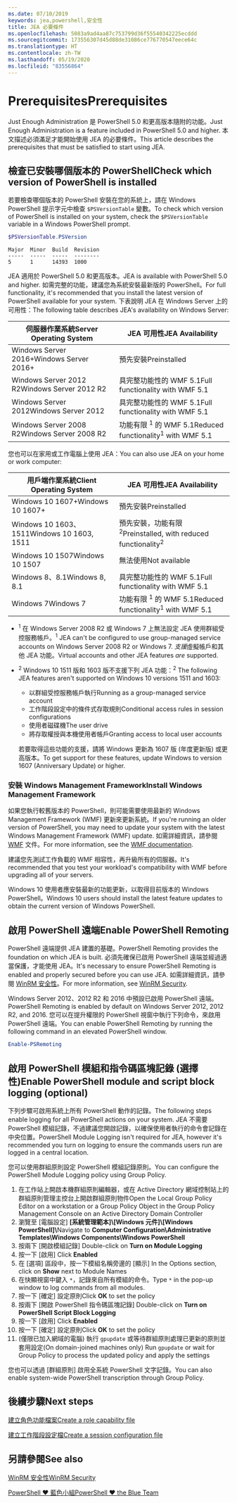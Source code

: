 ```yaml
---
ms.date: 07/10/2019
keywords: jea,powershell,安全性
title: JEA 必要條件
ms.openlocfilehash: 5083a9ad4aa87c753799d36f55540342225ecddd
ms.sourcegitcommit: 173556307d45d88de31086ce776770547eece64c
ms.translationtype: HT
ms.contentlocale: zh-TW
ms.lasthandoff: 05/19/2020
ms.locfileid: "83556864"
---
```

# <a name="prerequisites"></a><span data-ttu-id="ad9bb-103">Prerequisites</span><span class="sxs-lookup"><span data-stu-id="ad9bb-103">Prerequisites</span></span>

<span data-ttu-id="ad9bb-104">Just Enough Administration 是 PowerShell 5.0 和更高版本隨附的功能。</span><span class="sxs-lookup"><span data-stu-id="ad9bb-104">Just Enough Administration is a feature included in PowerShell 5.0 and higher.</span></span> <span data-ttu-id="ad9bb-105">本文描述必須滿足才能開始使用 JEA 的必要條件。</span><span class="sxs-lookup"><span data-stu-id="ad9bb-105">This article describes the prerequisites that must be satisfied to start using JEA.</span></span>

## <a name="check-which-version-of-powershell-is-installed"></a><span data-ttu-id="ad9bb-106">檢查已安裝哪個版本的 PowerShell</span><span class="sxs-lookup"><span data-stu-id="ad9bb-106">Check which version of PowerShell is installed</span></span>

<span data-ttu-id="ad9bb-107">若要檢查哪個版本的 PowerShell 安裝在您的系統上，請在 Windows PowerShell 提示字元中檢查 `$PSVersionTable` 變數。</span><span class="sxs-lookup"><span data-stu-id="ad9bb-107">To check which version of PowerShell is installed on your system, check the `$PSVersionTable` variable in a Windows PowerShell prompt.</span></span>

```powershell
$PSVersionTable.PSVersion
```

```Output
Major  Minor  Build  Revision
-----  -----  -----  --------
5      1      14393  1000
```

<span data-ttu-id="ad9bb-108">JEA 適用於 PowerShell 5.0 和更高版本。</span><span class="sxs-lookup"><span data-stu-id="ad9bb-108">JEA is available with PowerShell 5.0 and higher.</span></span> <span data-ttu-id="ad9bb-109">如需完整的功能，建議您為系統安裝最新版的 PowerShell。</span><span class="sxs-lookup"><span data-stu-id="ad9bb-109">For full functionality, it's recommended that you install the latest version of PowerShell available for your system.</span></span> <span data-ttu-id="ad9bb-110">下表說明 JEA 在 Windows Server 上的可用性：</span><span class="sxs-lookup"><span data-stu-id="ad9bb-110">The following table describes JEA's availability on Windows Server:</span></span>

| <span data-ttu-id="ad9bb-111">伺服器作業系統</span><span class="sxs-lookup"><span data-stu-id="ad9bb-111">Server Operating System</span></span> |                <span data-ttu-id="ad9bb-112">JEA 可用性</span><span class="sxs-lookup"><span data-stu-id="ad9bb-112">JEA Availability</span></span>                |
| ----------------------- | ---------------------------------------------- |
| <span data-ttu-id="ad9bb-113">Windows Server 2016+</span><span class="sxs-lookup"><span data-stu-id="ad9bb-113">Windows Server 2016+</span></span>    | <span data-ttu-id="ad9bb-114">預先安裝</span><span class="sxs-lookup"><span data-stu-id="ad9bb-114">Preinstalled</span></span>                                   |
| <span data-ttu-id="ad9bb-115">Windows Server 2012 R2</span><span class="sxs-lookup"><span data-stu-id="ad9bb-115">Windows Server 2012 R2</span></span>  | <span data-ttu-id="ad9bb-116">具完整功能性的 WMF 5.1</span><span class="sxs-lookup"><span data-stu-id="ad9bb-116">Full functionality with WMF 5.1</span></span>                |
| <span data-ttu-id="ad9bb-117">Windows Server 2012</span><span class="sxs-lookup"><span data-stu-id="ad9bb-117">Windows Server 2012</span></span>     | <span data-ttu-id="ad9bb-118">具完整功能性的 WMF 5.1</span><span class="sxs-lookup"><span data-stu-id="ad9bb-118">Full functionality with WMF 5.1</span></span>                |
| <span data-ttu-id="ad9bb-119">Windows Server 2008 R2</span><span class="sxs-lookup"><span data-stu-id="ad9bb-119">Windows Server 2008 R2</span></span>  | <span data-ttu-id="ad9bb-120">功能有限 <sup>1</sup> 的 WMF 5.1</span><span class="sxs-lookup"><span data-stu-id="ad9bb-120">Reduced functionality<sup>1</sup> with WMF 5.1</span></span> |

<span data-ttu-id="ad9bb-121">您也可以在家用或工作電腦上使用 JEA：</span><span class="sxs-lookup"><span data-stu-id="ad9bb-121">You can also use JEA on your home or work computer:</span></span>

| <span data-ttu-id="ad9bb-122">用戶端作業系統</span><span class="sxs-lookup"><span data-stu-id="ad9bb-122">Client Operating System</span></span> |                   <span data-ttu-id="ad9bb-123">JEA 可用性</span><span class="sxs-lookup"><span data-stu-id="ad9bb-123">JEA Availability</span></span>                   |
| ----------------------- | ---------------------------------------------------- |
| <span data-ttu-id="ad9bb-124">Windows 10 1607+</span><span class="sxs-lookup"><span data-stu-id="ad9bb-124">Windows 10 1607+</span></span>        | <span data-ttu-id="ad9bb-125">預先安裝</span><span class="sxs-lookup"><span data-stu-id="ad9bb-125">Preinstalled</span></span>                                         |
| <span data-ttu-id="ad9bb-126">Windows 10 1603、1511</span><span class="sxs-lookup"><span data-stu-id="ad9bb-126">Windows 10 1603, 1511</span></span>   | <span data-ttu-id="ad9bb-127">預先安裝，功能有限<sup>2</sup></span><span class="sxs-lookup"><span data-stu-id="ad9bb-127">Preinstalled, with reduced functionality<sup>2</sup></span></span> |
| <span data-ttu-id="ad9bb-128">Windows 10 1507</span><span class="sxs-lookup"><span data-stu-id="ad9bb-128">Windows 10 1507</span></span>         | <span data-ttu-id="ad9bb-129">無法使用</span><span class="sxs-lookup"><span data-stu-id="ad9bb-129">Not available</span></span>                                        |
| <span data-ttu-id="ad9bb-130">Windows 8、8.1</span><span class="sxs-lookup"><span data-stu-id="ad9bb-130">Windows 8, 8.1</span></span>          | <span data-ttu-id="ad9bb-131">具完整功能性的 WMF 5.1</span><span class="sxs-lookup"><span data-stu-id="ad9bb-131">Full functionality with WMF 5.1</span></span>                      |
| <span data-ttu-id="ad9bb-132">Windows 7</span><span class="sxs-lookup"><span data-stu-id="ad9bb-132">Windows 7</span></span>               | <span data-ttu-id="ad9bb-133">功能有限 <sup>1</sup> 的 WMF 5.1</span><span class="sxs-lookup"><span data-stu-id="ad9bb-133">Reduced functionality<sup>1</sup> with WMF 5.1</span></span>       |

- <span data-ttu-id="ad9bb-134"><sup>1</sup> 在 Windows Server 2008 R2 或 Windows 7 上無法設定 JEA 使用群組受控服務帳戶。</span><span class="sxs-lookup"><span data-stu-id="ad9bb-134"><sup>1</sup> JEA can't be configured to use group-managed service accounts on Windows Server 2008 R2 or Windows 7.</span></span> <span data-ttu-id="ad9bb-135">*支援*虛擬帳戶和其他 JEA 功能。</span><span class="sxs-lookup"><span data-stu-id="ad9bb-135">Virtual accounts and other JEA features *are* supported.</span></span>

- <span data-ttu-id="ad9bb-136"><sup>2</sup> Windows 10 1511 版和 1603 版不支援下列 JEA 功能：</span><span class="sxs-lookup"><span data-stu-id="ad9bb-136"><sup>2</sup> The following JEA features aren't supported on Windows 10 versions 1511 and 1603:</span></span>

  - <span data-ttu-id="ad9bb-137">以群組受控服務帳戶執行</span><span class="sxs-lookup"><span data-stu-id="ad9bb-137">Running as a group-managed service account</span></span>
  - <span data-ttu-id="ad9bb-138">工作階段設定中的條件式存取規則</span><span class="sxs-lookup"><span data-stu-id="ad9bb-138">Conditional access rules in session configurations</span></span>
  - <span data-ttu-id="ad9bb-139">使用者磁碟機</span><span class="sxs-lookup"><span data-stu-id="ad9bb-139">The user drive</span></span>
  - <span data-ttu-id="ad9bb-140">將存取權授與本機使用者帳戶</span><span class="sxs-lookup"><span data-stu-id="ad9bb-140">Granting access to local user accounts</span></span>

  <span data-ttu-id="ad9bb-141">若要取得這些功能的支援，請將 Windows 更新為 1607 版 (年度更新版) 或更高版本。</span><span class="sxs-lookup"><span data-stu-id="ad9bb-141">To get support for these features, update Windows to version 1607 (Anniversary Update) or higher.</span></span>

### <a name="install-windows-management-framework"></a><span data-ttu-id="ad9bb-142">安裝 Windows Management Framework</span><span class="sxs-lookup"><span data-stu-id="ad9bb-142">Install Windows Management Framework</span></span>

<span data-ttu-id="ad9bb-143">如果您執行較舊版本的 PowerShell，則可能需要使用最新的 Windows Management Framework (WMF) 更新來更新系統。</span><span class="sxs-lookup"><span data-stu-id="ad9bb-143">If you're running an older version of PowerShell, you may need to update your system with the latest Windows Management Framework (WMF) update.</span></span> <span data-ttu-id="ad9bb-144">如需詳細資訊，請參閱 [WMF](/powershell/scripting/wmf/overview) 文件。</span><span class="sxs-lookup"><span data-stu-id="ad9bb-144">For more information, see the [WMF documentation](/powershell/scripting/wmf/overview).</span></span>

<span data-ttu-id="ad9bb-145">建議您先測試工作負載的 WMF 相容性，再升級所有的伺服器。</span><span class="sxs-lookup"><span data-stu-id="ad9bb-145">It's recommended that you test your workload's compatibility with WMF before upgrading all of your servers.</span></span>

<span data-ttu-id="ad9bb-146">Windows 10 使用者應安裝最新的功能更新，以取得目前版本的 Windows PowerShell。</span><span class="sxs-lookup"><span data-stu-id="ad9bb-146">Windows 10 users should install the latest feature updates to obtain the current version of Windows PowerShell.</span></span>

## <a name="enable-powershell-remoting"></a><span data-ttu-id="ad9bb-147">啟用 PowerShell 遠端</span><span class="sxs-lookup"><span data-stu-id="ad9bb-147">Enable PowerShell Remoting</span></span>

<span data-ttu-id="ad9bb-148">PowerShell 遠端提供 JEA 建置的基礎。</span><span class="sxs-lookup"><span data-stu-id="ad9bb-148">PowerShell Remoting provides the foundation on which JEA is built.</span></span> <span data-ttu-id="ad9bb-149">必須先確保已啟用 PowerShell 遠端並經過適當保護，才能使用 JEA。</span><span class="sxs-lookup"><span data-stu-id="ad9bb-149">It's necessary to ensure PowerShell Remoting is enabled and properly secured before you can use JEA.</span></span> <span data-ttu-id="ad9bb-150">如需詳細資訊，請參閱 [WinRM 安全性](/powershell/scripting/learn/remoting/winrmsecurity)。</span><span class="sxs-lookup"><span data-stu-id="ad9bb-150">For more information, see [WinRM Security](/powershell/scripting/learn/remoting/winrmsecurity).</span></span>

<span data-ttu-id="ad9bb-151">Windows Server 2012、2012 R2 和 2016 中預設已啟用 PowerShell 遠端。</span><span class="sxs-lookup"><span data-stu-id="ad9bb-151">PowerShell Remoting is enabled by default on Windows Server 2012, 2012 R2, and 2016.</span></span> <span data-ttu-id="ad9bb-152">您可以在提升權限的 PowerShell 視窗中執行下列命令，來啟用 PowerShell 遠端。</span><span class="sxs-lookup"><span data-stu-id="ad9bb-152">You can enable PowerShell Remoting by running the following command in an elevated PowerShell window.</span></span>

```powershell
Enable-PSRemoting
```

## <a name="enable-powershell-module-and-script-block-logging-optional"></a><span data-ttu-id="ad9bb-153">啟用 PowerShell 模組和指令碼區塊記錄 (選擇性)</span><span class="sxs-lookup"><span data-stu-id="ad9bb-153">Enable PowerShell module and script block logging (optional)</span></span>

<span data-ttu-id="ad9bb-154">下列步驟可啟用系統上所有 PowerShell 動作的記錄。</span><span class="sxs-lookup"><span data-stu-id="ad9bb-154">The following steps enable logging for all PowerShell actions on your system.</span></span> <span data-ttu-id="ad9bb-155">JEA 不需要 PowerShell 模組記錄，不過建議您開啟記錄，以確保使用者執行的命令會記錄在中央位置。</span><span class="sxs-lookup"><span data-stu-id="ad9bb-155">PowerShell Module Logging isn't required for JEA, however it's recommended you turn on logging to ensure the commands users run are logged in a central location.</span></span>

<span data-ttu-id="ad9bb-156">您可以使用群組原則設定 PowerShell 模組記錄原則。</span><span class="sxs-lookup"><span data-stu-id="ad9bb-156">You can configure the PowerShell Module Logging policy using Group Policy.</span></span>

1. <span data-ttu-id="ad9bb-157">在工作站上開啟本機群組原則編輯器，或在 Active Directory 網域控制站上的群組原則管理主控台上開啟群組原則物件</span><span class="sxs-lookup"><span data-stu-id="ad9bb-157">Open the Local Group Policy Editor on a workstation or a Group Policy Object in the Group Policy Management Console on an Active Directory Domain Controller</span></span>
2. <span data-ttu-id="ad9bb-158">瀏覽至 [電腦設定] **[系統管理範本]\\[Windows 元件]\\[Windows PowerShell]\\**</span><span class="sxs-lookup"><span data-stu-id="ad9bb-158">Navigate to **Computer Configuration\\Administrative Templates\\Windows Components\\Windows PowerShell**</span></span>
3. <span data-ttu-id="ad9bb-159">按兩下 [開啟模組記錄] </span><span class="sxs-lookup"><span data-stu-id="ad9bb-159">Double-click on **Turn on Module Logging**</span></span>
4. <span data-ttu-id="ad9bb-160">按一下 [啟用] </span><span class="sxs-lookup"><span data-stu-id="ad9bb-160">Click **Enabled**</span></span>
5. <span data-ttu-id="ad9bb-161">在 [選項] 區段中，按一下模組名稱旁邊的 [顯示] </span><span class="sxs-lookup"><span data-stu-id="ad9bb-161">In the Options section, click on **Show** next to Module Names</span></span>
6. <span data-ttu-id="ad9bb-162">在快顯視窗中鍵入 `*`，記錄來自所有模組的命令。</span><span class="sxs-lookup"><span data-stu-id="ad9bb-162">Type `*` in the pop-up window to log commands from all modules.</span></span>
7. <span data-ttu-id="ad9bb-163">按一下 [確定]  設定原則</span><span class="sxs-lookup"><span data-stu-id="ad9bb-163">Click **OK** to set the policy</span></span>
8. <span data-ttu-id="ad9bb-164">按兩下 [開啟 PowerShell 指令碼區塊記錄] </span><span class="sxs-lookup"><span data-stu-id="ad9bb-164">Double-click on **Turn on PowerShell Script Block Logging**</span></span>
9. <span data-ttu-id="ad9bb-165">按一下 [啟用] </span><span class="sxs-lookup"><span data-stu-id="ad9bb-165">Click **Enabled**</span></span>
10. <span data-ttu-id="ad9bb-166">按一下 [確定]  設定原則</span><span class="sxs-lookup"><span data-stu-id="ad9bb-166">Click **OK** to set the policy</span></span>
11. <span data-ttu-id="ad9bb-167">(僅限已加入網域的電腦) 執行 `gpupdate` 或等待群組原則處理已更新的原則並套用設定</span><span class="sxs-lookup"><span data-stu-id="ad9bb-167">(On domain-joined machines only) Run `gpupdate` or wait for Group Policy to process the updated policy and apply the settings</span></span>

<span data-ttu-id="ad9bb-168">您也可以透過 [群組原則] 啟用全系統 PowerShell 文字記錄。</span><span class="sxs-lookup"><span data-stu-id="ad9bb-168">You can also enable system-wide PowerShell transcription through Group Policy.</span></span>

## <a name="next-steps"></a><span data-ttu-id="ad9bb-169">後續步驟</span><span class="sxs-lookup"><span data-stu-id="ad9bb-169">Next steps</span></span>

[<span data-ttu-id="ad9bb-170">建立角色功能檔案</span><span class="sxs-lookup"><span data-stu-id="ad9bb-170">Create a role capability file</span></span>](role-capabilities.md)

[<span data-ttu-id="ad9bb-171">建立工作階段設定檔</span><span class="sxs-lookup"><span data-stu-id="ad9bb-171">Create a session configuration file</span></span>](session-configurations.md)

## <a name="see-also"></a><span data-ttu-id="ad9bb-172">另請參閱</span><span class="sxs-lookup"><span data-stu-id="ad9bb-172">See also</span></span>

[<span data-ttu-id="ad9bb-173">WinRM 安全性</span><span class="sxs-lookup"><span data-stu-id="ad9bb-173">WinRM Security</span></span>](/powershell/scripting/learn/remoting/winrmsecurity)

[<span data-ttu-id="ad9bb-174">PowerShell ♥ 藍色小組</span><span class="sxs-lookup"><span data-stu-id="ad9bb-174">PowerShell ♥ the Blue Team</span></span>](https://devblogs.microsoft.com/powershell/powershell-the-blue-team/)
